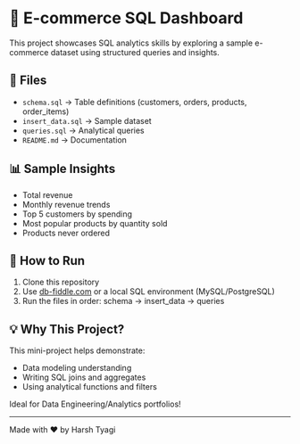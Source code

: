# 🛒 E-commerce SQL Dashboard

This project showcases SQL analytics skills by exploring a sample e-commerce dataset using structured queries and insights.

## 📂 Files

- `schema.sql` → Table definitions (customers, orders, products, order_items)
- `insert_data.sql` → Sample dataset
- `queries.sql` → Analytical queries
- `README.md` → Documentation

## 📊 Sample Insights

- Total revenue
- Monthly revenue trends
- Top 5 customers by spending
- Most popular products by quantity sold
- Products never ordered

## 🚀 How to Run

1. Clone this repository
2. Use [db-fiddle.com](https://www.db-fiddle.com/) or a local SQL environment (MySQL/PostgreSQL)
3. Run the files in order: schema → insert_data → queries

## 💡 Why This Project?

This mini-project helps demonstrate:
- Data modeling understanding
- Writing SQL joins and aggregates
- Using analytical functions and filters

Ideal for Data Engineering/Analytics portfolios!

---

Made with ❤️ by Harsh Tyagi